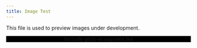```yaml
---
title: Image Test
---
```


This file is used to preview images under development.

<center style="background-color:black">


!include gtirb-ecosystem.tex


</center>
